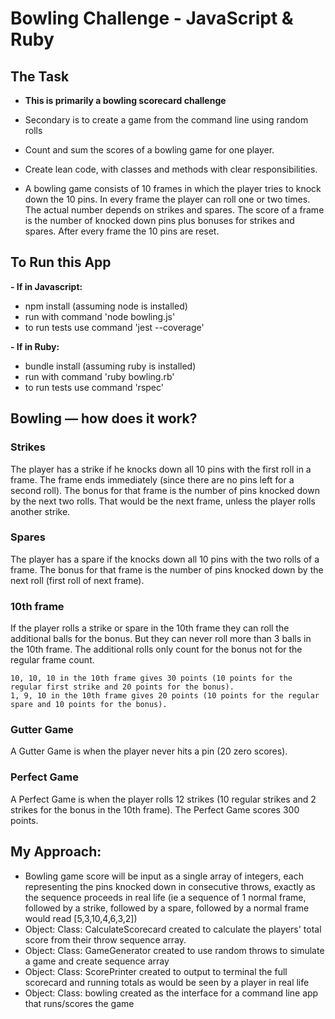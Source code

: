 
Bowling Challenge - JavaScript & Ruby
=================

## The Task

- **This is primarily a bowling scorecard challenge**

- Secondary is to create a game from the command line using random rolls

- Count and sum the scores of a bowling game for one player.

- Create lean code, with classes and methods with clear responsibilities.

- A bowling game consists of 10 frames in which the player tries to knock down the 10 pins. In every frame the player can roll one or two times. The actual number depends on strikes and spares. The score of a frame is the number of knocked down pins plus bonuses for strikes and spares. After every frame the 10 pins are reset.

## To Run this App

**- If in Javascript:**
- npm install (assuming node is installed)
- run with command 'node bowling.js' 
- to run tests use command 'jest --coverage'

**- If in Ruby:**
- bundle install (assuming ruby is installed)
- run with command 'ruby bowling.rb'
- to run tests use command 'rspec'

## Bowling — how does it work?

### Strikes

The player has a strike if he knocks down all 10 pins with the first roll in a frame. The frame ends immediately (since there are no pins left for a second roll). The bonus for that frame is the number of pins knocked down by the next two rolls. That would be the next frame, unless the player rolls another strike.

### Spares

The player has a spare if the knocks down all 10 pins with the two rolls of a frame. The bonus for that frame is the number of pins knocked down by the next roll (first roll of next frame).

### 10th frame

If the player rolls a strike or spare in the 10th frame they can roll the additional balls for the bonus. But they can never roll more than 3 balls in the 10th frame. The additional rolls only count for the bonus not for the regular frame count.

    10, 10, 10 in the 10th frame gives 30 points (10 points for the regular first strike and 20 points for the bonus).
    1, 9, 10 in the 10th frame gives 20 points (10 points for the regular spare and 10 points for the bonus).

### Gutter Game

A Gutter Game is when the player never hits a pin (20 zero scores).

### Perfect Game

A Perfect Game is when the player rolls 12 strikes (10 regular strikes and 2 strikes for the bonus in the 10th frame). The Perfect Game scores 300 points.

## My Approach:

- Bowling game score will be input as a single array of integers, each representing the pins knocked down in consecutive throws, exactly as the sequence proceeds in real life (ie a sequence of 1 normal frame, followed by a strike, followed by a spare, followed by a normal frame would read [5,3,10,4,6,3,2])
- Object: Class: CalculateScorecard created to calculate the players' total score from their throw sequence array.
- Object: Class: GameGenerator created to use random throws to simulate a game and create sequence array
- Object: Class: ScorePrinter created to output to terminal the full scorecard and running totals as would be seen by a player in real life
- Object: Class: bowling created as the interface for a command line app that runs/scores the game



